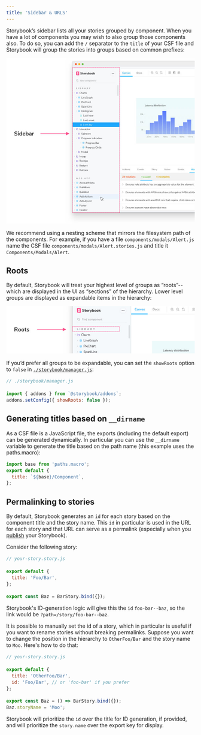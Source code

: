 ```yaml
---
title: 'Sidebar & URLS'
---
```


Storybook’s sidebar lists all your stories grouped by component. When you have a lot of components you may wish to also group those components also. To do so, you can add the `/` separator to the `title` of your CSF file and Storybook will group the stories into groups based on common prefixes:

![Storybook sidebar anatomy](./sidebar-anatomy.jpg)

We recommend using a nesting scheme that mirrors the filesystem path of the components. For example, if you have a file `components/modals/Alert.js` name the CSF file `components/modals/Alert.stories.js` and title it `Components/Modals/Alert`.

## Roots

By default, Storybook will treat your highest level of groups as “roots”--which are displayed in the UI as “sections” of the hierarchy. Lower level groups are displayed as expandable items in the hierarchy:

![Storybook sidebar story roots](./sidebar-roots.jpg)

If you’d prefer all groups to be expandable, you can set the `showRoots` option to `false` in [`./storybook/manager.js`](./overview.md#configure-story-rendering):

```js
// ./storybook/manager.js

import { addons } from `@storybook/addons`;
addons.setConfig({ showRoots: false });
```

## Generating titles based on `__dirname`

As a CSF file is a JavaScript file, the exports (including the default export) can be generated dynamically. In particular you can use the `__dirname` variable to generate the title based on the path name (this example uses the paths.macro):

```js
import base from 'paths.macro';
export default {
  title: `${base}/Component`,
};
```

## Permalinking to stories

By default, Storybook generates an `id` for each story based on the component title and the story name. This `id` in particular is used in the URL for each story and that URL can serve as a permalink (especially when you [publish](../workflows/publish-storybook.md) your Storybook).

Consider the following story:

```js
// your-story.story.js

export default {
  title: 'Foo/Bar',
};

export const Baz = BarStory.bind({});
```

Storybook's ID-generation logic will give this the `id` `foo-bar--baz`, so the link would be `?path=/story/foo-bar--baz`.

It is possible to manually set the id of a story, which in particular is useful if you want to rename stories without breaking permalinks. Suppose you want to change the position in the hierarchy to `OtherFoo/Bar` and the story name to `Moo`. Here's how to do that:

```js
// your-story.story.js

export default {
  title: 'OtherFoo/Bar',
  id: 'Foo/Bar', // or 'foo-bar' if you prefer
};

export const Baz = () => BarStory.bind({});
Baz.storyName = 'Moo';
```

Storybook will prioritize the `id` over the title for ID generation, if provided, and will prioritize the `story.name` over the export key for display.

